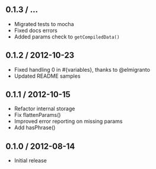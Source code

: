 0.1.3 / ...
------------------

* Migrated tests to mocha
* Fixed docs errors
* Added params check to `getCompiledData()`


0.1.2 / 2012-10-23
------------------

* Fixed handling 0 in #{variables}, thanks to @elmigranto
* Updated README samples


0.1.1 / 2012-10-15
------------------

* Refactor internal storage
* Fix flattenParams()
* Improved error reporting on missing params
* Add hasPhrase()


0.1.0 / 2012-08-14
------------------

* Initial release
